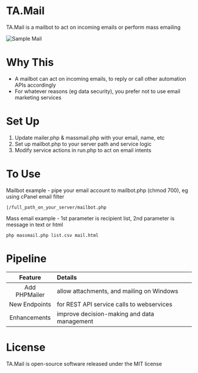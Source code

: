 # TA.Mail
TA.Mail is a mailbot to act on incoming emails or perform mass emailing

![Sample Mail](https://github.com/tebelorg/TA.Mail/blob/master/sample.jpg)

# Why This
- A mailbot can act on incoming emails, to reply or call other automation APIs accordingly
- For whatever reasons (eg data security), you prefer not to use email marketing services

# Set Up
1. Update mailer.php & massmail.php with your email, name, etc
2. Set up mailbot.php to your server path and service logic
3. Modify service actions in run.php to act on email intents

# To Use
Mailbot example - pipe your email account to mailbot.php (chmod 700), eg using cPanel email filter
```
|/full_path_on_your_server/mailbot.php
```
Mass email example - 1st parameter is recipient list, 2nd parameter is message in text or html
```
php massmail.php list.csv mail.html
```
# Pipeline
Feature|Details
:-----:|:------
Add PHPMailer|allow attachments, and mailing on Windows
New Endpoints|for REST API service calls to webservices
Enhancements|improve decision-making and data management

# License
TA.Mail is open-source software released under the MIT license
